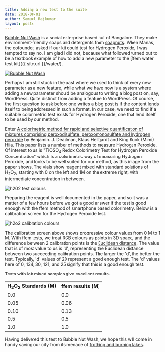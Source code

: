 ```yaml
---
title: Adding a new test to the suite
date: 2018-08-01
author: Samuel Rajkumar
layout: posts
---
```

[Bubble Nut Wash](http://bubblenutwash.com/) is a social enterprise based out of Bangalore. They make environment-friendly soaps and detergents from [soapnuts](https://en.wikipedia.org/wiki/Sapindus). When Manas, the cofounder, asked if our kit could test for Hydrogen Peroxide, I was tempted to say no. I am glad I did not, because what followed turned out to be a textbook example of how to add a new parameter to the [ffem water test kit]({{ site.url }}/water/).

<a href="http://bubblenutwash.com"><img src="{{ site.url }}/assets/images/bubblenutwash_logo.png" alt="Bubble Nut Wash"></a>

Perhaps I am still stuck in the past where we used to think of every new parameter as a new feature, while what we have now is a system where adding a new parameter should be analogous to writing a blog post on, say, WordPress. Quite distinct from adding a feature to WordPress. Of course, the first question to ask before one writes a blog post is if the content lends itself to being addressed in such a format. In our case, we need to find if a suitable colorimetric test exists for Hydrogen Peroxide, one that lend itself to be used by our method.

Enter [A colorimetric method for rapid and selective quantification of mixtures comprising peroxodisulfate, peroxomonosulfate and hydrogen peroxide](http://www.rsc.org/suppdata/c7/re/c7re00050b/c7re00050b1.pdf) by Benjamin. J. Deadman, Klaus Hellgardt and King Kuok (Mimi) Hiia. This paper lists a number of methods to measure Hydrogen Peroxide. Of interest to us is "TiOSO<sub>4</sub> Redox Colorimetry Test for Hydrogen Peroxide Concentration" which is a colorimetric way of measuring Hydrogen Peroxide, and looks to be well suited for our method, as this image from the paper shows. The vials show reagent mixed with standard solutions of H<sub>2</sub>O<sub>2</sub>, starting with 0 on the left and 1M on the extreme right, with intermediate concentration in between.

<img src="{{ site.url }}/assets/images/h2o2_test_colour.jpg" alt="h202 test colours">

Preparing the reagent is well documented in the paper, and so it was a matter of a few hours before we got a good answer if the test is good enough with the ffem method of smartphone based colorimetry. Below is a calibration screen for the Hydrogen Peroxide test.

<img src="{{ site.url }}/assets/images/h2o2_calibration.png" alt="h2o2 calibration colours">

The calibration screen above shows progressive colour values from 0 M to 1 M. With ffem tests, we treat RGB colours as points in 3D space, and the difference between 2 calibration points is the [Euclidean distance](https://en.wikipedia.org/wiki/Euclidean_distance). The value that is of most value to us is 'd', representing the Euclidean distance between two succeeding calibration points. The larger the 'd', the better the test. Typically, 'd' values of 20 represent a good enough test. The 'd' values here of 0, 134, 30, 121, and 25 signify that this is a good enough test.

Tests with lab mixed samples give excellent results.

<table>
  <tr>
    <th>H<sub>2</sub>O<sub>2</sub> Standards (M)</th>
    <th>ffem results (M)</th>
  </tr>
  <tr>
    <td>0.0</td>
    <td>0.0</td>
  </tr>
  <tr>
    <td>0.05</td>
    <td>0.06</td>
  </tr>
  <tr>
    <td>0.10</td>
    <td>0.13</td>
  </tr>
  <tr>
    <td>0.5</td>
    <td>0.5</td>
  </tr>
  <tr>
    <td>1.0</td>
    <td>1.0</td>
  </tr>
</table>

Having delivered this test to Bubble Nut Wash, we hope this will come in handy saving our city from its menace of [frothing and burning lakes](https://www.theguardian.com/cities/2017/mar/01/burning-lakes-experts-fear-bangalore-uninhabitable-2025).
